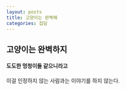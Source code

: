 ```yaml
---
layout: posts
title: 고양이는 완벽해
categories: 잡담 
---
```


## 고양이는 완벽하지
#### 도도한 멍청이들 같으니라고 
이걸 인정하지 않는 사람과는 이야기를 하지 않는다. 